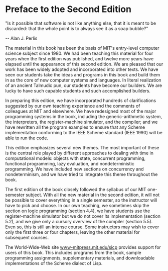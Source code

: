 # Preface to the Second Edition

"Is it possible that software is not like anything else, that it is meant to be discarded: that the whole point is to always see it as a soap bubble?"

-- Alan J. Perlis

The material in this book has been the basis of MIT's entry-level computer science subject since 1980. We had been teaching this material for four years when the first edition was published, and twelve more years have elapsed until the appearance of this second edition. We are pleased that our work has been widely adopted and incorporated into other texts. We have seen our students take the ideas and programs in this book and build them in as the core of new computer systems and languages. In literal realization of an ancient Talmudic pun, our students have become our builders. We are lucky to have such capable students and such accomplished builders.

In preparing this edition, we have incorporated hundreds of clarifications suggested by our own teaching experience and the comments of colleagues at MIT and elsewhere. We have redesigned most of the major programming systems in the book, including the generic-arithmetic system, the interpreters, the register-machine simulator, and the compiler; and we have rewritten all the program examples to ensure that any Scheme implementation conforming to the IEEE Scheme standard (IEEE 1990) will be able to run the code.

This edition emphasizes several new themes. The most important of these is the central role played by different approaches to dealing with time in computational models: objects with state, concurrent programming, functional programming, lazy evaluation, and nondeterministic programming. We have included new sections on concurrency and nondeterminism, and we have tried to integrate this theme throughout the book.

The first edition of the book closely followed the syllabus of our MIT one-semester subject. With all the new material in the second edition, it will not be possible to cover everything in a single semester, so the instructor will have to pick and choose. In our own teaching, we sometimes skip the section on logic programming (section 4.4), we have students use the register-machine simulator but we do not cover its implementation (section 5.2), and we give only a cursory overview of the compiler (section 5.5). Even so, this is still an intense course. Some instructors may wish to cover only the first three or four chapters, leaving the other material for subsequent courses.

The World-Wide-Web site www-mitpress.mit.edu/sicp provides support for users of this book. This includes programs from the book, sample programming assignments, supplementary materials, and downloadable implementations of the Scheme dialect of Lisp.